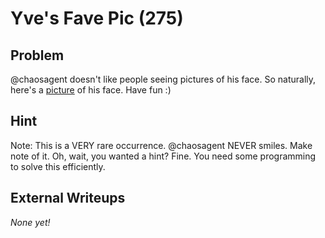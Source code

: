 # Yve's Fave Pic (275)

## Problem

@chaosagent doesn't like people seeing pictures of his face. So naturally, here's a [picture](files/smile.jpg) of his face. Have fun :)

## Hint

Note: This is a VERY rare occurrence. @chaosagent NEVER smiles. Make note of it. Oh, wait, you wanted a hint? Fine. You need some programming to solve this efficiently.

## External Writeups

*None yet!*